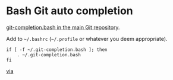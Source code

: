# Bash Git auto completion
[git-completion.bash in the main Git repository](http://git.kernel.org/?p=git/git.git;a=blob_plain;f=contrib/completion/git-completion.bash;hb=HEAD).

Add to `~/.bashrc` (`~/.profile` or whatever you deem appropriate).

	if [ -f ~/.git-completion.bash ]; then
		. ~/.git-completion.bash
	fi

[via](http://www.vogella.com/blog/2013/03/19/git-auto-completion-for-the-bash-shell/)
